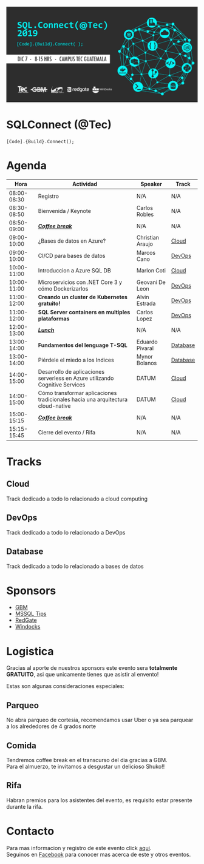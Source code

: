 ![Header](images/header.jpg)
# SQLConnect (@Tec)
```
[Code].{Build}.Connect();
```
# Agenda

Hora | Actividad | Speaker | Track
--- | --- | ---  | --- 
08:00-08:30 | Registro | N/A | N/A 
08:30-08:50 | Bienvenida / Keynote | Carlos Robles | N/A
08:50-09:00 | **_[Coffee break](#Comida)_** | N/A | N/A
09:00-10:00 | ¿Bases de datos en Azure? | Christian Araujo | [Cloud](#Cloud)
09:00-10:00 | CI/CD para bases de datos | Marcos Cano | [DevOps](#DevOps)
10:00-11:00 | Introduccion a Azure SQL DB | Marlon Coti | [Cloud](#Cloud)
10:00-11:00 | Microservicios con .NET Core 3 y cómo Dockerizarlos | Geovani De Leon | [DevOps](#DevOps)
11:00-12:00 | **Creando un cluster de Kubernetes gratuito!** | Alvin Estrada | [DevOps](#DevOps)
11:00-12:00 | **SQL Server containers en multiples plataformas** | Carlos Lopez | [DevOps](#DevOps)
12:00-13:00 | **_[Lunch](#Comida)_** | N/A | N/A
13:00-14:00 | **Fundamentos del lenguage T-SQL** | Eduardo Pivaral | [Database](#Database)
13:00-14:00 | Piérdele el miedo a los Indices | Mynor Bolanos | [Database](#Database)
14:00-15:00 | Desarrollo de aplicaciones serverless en Azure utilizando Cognitive Services | DATUM | [Cloud](#Cloud)
14:00-15:00 | Cómo transformar aplicaciones tradicionales hacia una arquitectura cloud-native | DATUM | [Cloud](#Cloud)
15:00-15:15 | **_[Coffee break](#Comida)_** | N/A | N/A
15:15-15:45 | Cierre del evento / Rifa | N/A | N/A

# Tracks
## Cloud
Track dedicado a todo lo relacionado a cloud computing
## DevOps
Track dedicado a todo lo relacionado a DevOps
## Database
Track dedicado a todo lo relacionado a bases de datos

# Sponsors

* [GBM](https://www.gbm.net)
* [MSSQL Tips](https://www.mssqltips.com)
* [RedGate](https://www.red-gate.com)
* [Windocks](https://windocks.com)

# Logistica
Gracias al aporte de nuestros sponsors este evento sera **totalmente GRATUITO**, asi que unicamente tienes que asistir al envento!

Estas son algunas consideraciones especiales:

## Parqueo
No abra parqueo de cortesia, recomendamos usar Uber o ya sea parquear a los alrededores de 4 grados norte

## Comida
Tendremos coffee break en el transcurso del dia gracias a GBM.  
Para el almuerzo, te invitamos a desgustar un delicioso Shuko!!

## Rifa
Habran premios para los asistentes del evento, es requisito estar presente durante la rifa.

# Contacto
Para mas informacion y registro de este evento click [aqui](https://www.eventbrite.ca/e/modern-migration-tour-2019-guatemala-tickets-61944098466).  
Seguinos en [Facebook](https://www.facebook.com/groups/gtssug/) para conocer mas acerca de este y otros eventos.
